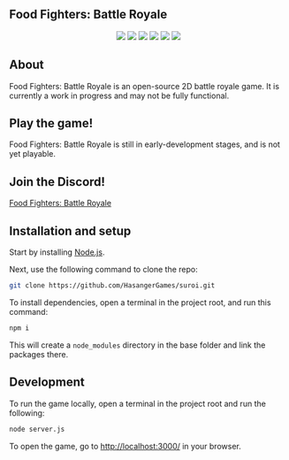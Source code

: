 ## Food Fighters: Battle Royale

<div align="center" style="display: none;">
  <!-- Logo image goes here -->
</div>

<div align="center">
  <img src="https://img.shields.io/badge/-node.js-success?style=for-the-badge&logo=nodedotjs&logoColor=white">
  <img src="https://img.shields.io/badge/-socket.io-black?style=for-the-badge&logo=socketdotio">
  <img src="https://img.shields.io/badge/-express-blueviolet?style=for-the-badge&logo=express">
  <img src="https://img.shields.io/badge/-phaser-important?style=for-the-badge">
  <img src="https://img.shields.io/badge/-html-critical?style=for-the-badge&logo=html5&logoColor=white">
  <img src="https://img.shields.io/badge/-css-blue?style=for-the-badge&logo=css3">
</div>

## About
Food Fighters: Battle Royale is an open-source 2D battle royale game. It is currently a work in progress and may not be fully functional.

## Play the game!
Food Fighters: Battle Royale is still in early-development stages, and is not yet playable.
<!-- Game link goes here -->

## Join the Discord!
[Food Fighters: Battle Royale](https://discord.gg/kASrYbpt4w)

## Installation and setup
Start by installing [Node.js](https://nodejs.org).

Next, use the following command to clone the repo:
```sh
git clone https://github.com/HasangerGames/suroi.git
```

To install dependencies, open a terminal in the project root, and run this command:
```sh
npm i
```

This will create a `node_modules` directory in the base folder and link the packages there.

## Development
To run the game locally, open a terminal in the project root and run the following:

```sh
node server.js
```
To open the game, go to [http://localhost:3000/](http://localhost:3000/) in your browser.
